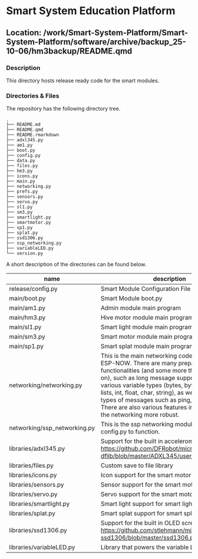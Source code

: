 

# Smart System Education Platform

## Location: /work/Smart-System-Platform/Smart-System-Platform/software/archive/backup_25-10-06/hm3backup/README.qmd

### Description

This directory hosts release ready code for the smart modules.

### Directories & Files

The repository has the following directory tree.

    .
    ├── README.md
    ├── README.qmd
    ├── README.rmarkdown
    ├── adxl345.py
    ├── am1.py
    ├── boot.py
    ├── config.py
    ├── data.py
    ├── files.py
    ├── hm3.py
    ├── icons.py
    ├── main.py
    ├── networking.py
    ├── prefs.py
    ├── sensors.py
    ├── servo.py
    ├── sl1.py
    ├── sm3.py
    ├── smartlight.py
    ├── smartmotor.py
    ├── sp1.py
    ├── splat.py
    ├── ssd1306.py
    ├── ssp_networking.py
    ├── variableLED.py
    └── version.py

A short description of the directories can be found below.

| name | description | contribution |
|----|----|----|
| release/config.py | Smart Module Configuration File | Nick |
| main/boot.py | Smart Module boot.py | Nick |
| main/am1.py | Admin module main program | Nick |
| main/hm3.py | Hive motor module main program | Nick |
| main/sl1.py | Smart light module main program | Milan |
| main/sm3.py | Smart motor module main program | Milan |
| main/sp1.py | Smart splat module main program | Nick |
| networking/networking.py | This is the main networking code that builds on ESP-NOW. There are many prepared functionalities (and some more that I am working on), such as long message support, sending of various variable types (bytes, bytearray, dicts, lists, int, float, char, string), as well as different types of messages such as ping, echo and more. There are also various features in place to make the networking more robust. | Nick |
| networking/ssp_networking.py | This is the ssp networking module. It needs config.py to function. | Nick |
| libraries/adxl345.py | Support for the built in accelerometer https://github.com/DFRobot/micropython-dflib/blob/master/ADXL345/user_lib/ADXL345.py | Milan |
| libraries/files.py | Custom save to file library | Milan |
| libraries/icons.py | Icon support for the smart motor module | Milan |
| libraries/sensors.py | Sensor support for the smart motor module | Milan |
| libraries/servo.py | Servo support for the smart motor module | Milan |
| libraries/smartlight.py | Smart light support for smart light module | Milan |
| libraries/splat.py | Smart splat support for smart splat module | Sophie |
| libraries/ssd1306.py | Support for the built in OLED screen https://github.com/stlehmann/micropython-ssd1306/blob/master/ssd1306.py | Milan |
| libraries/variableLED.py | Library that powers the variable LED grid | Sophie |
